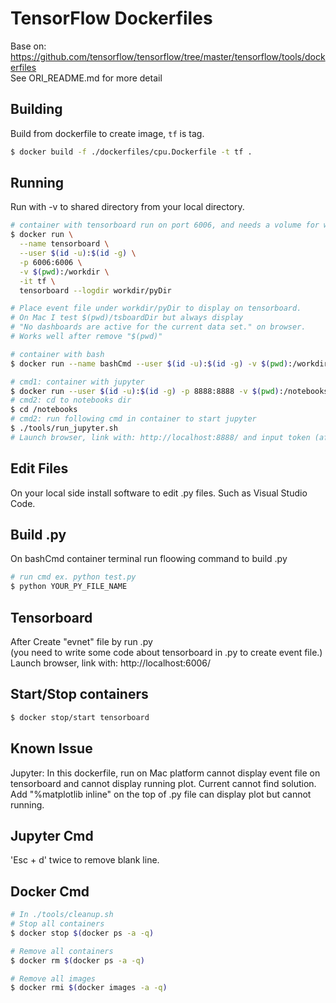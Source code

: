 # TensorFlow Dockerfiles

Base on:
https://github.com/tensorflow/tensorflow/tree/master/tensorflow/tools/dockerfiles  
See ORI_README.md for more detail

## Building

Build from dockerfile to create image, `tf` is tag.

```bash
$ docker build -f ./dockerfiles/cpu.Dockerfile -t tf .
```

## Running

Run with -v to shared directory from your local directory.

```bash
# container with tensorboard run on port 6006, and needs a volume for workdir
$ docker run \
  --name tensorboard \
  --user $(id -u):$(id -g) \
  -p 6006:6006 \
  -v $(pwd):/workdir \
  -it tf \
  tensorboard --logdir workdir/pyDir

# Place event file under workdir/pyDir to display on tensorboard.
# On Mac I test $(pwd)/tsboardDir but always display
# "No dashboards are active for the current data set." on browser.
# Works well after remove "$(pwd)"
```
```bash
# container with bash
$ docker run --name bashCmd --user $(id -u):$(id -g) -v $(pwd):/workdir -it tf /bin/bash
```

```bash
# cmd1: container with jupyter
$ docker run --user $(id -u):$(id -g) -p 8888:8888 -v $(pwd):/notebooks -it tf
# cmd2: cd to notebooks dir
$ cd /notebooks
# cmd2: run following cmd in container to start jupyter
$ ./tools/run_jupyter.sh
# Launch browser, link with: http://localhost:8888/ and input token (after run cmd1 you can get a token).
```

## Edit Files

On your local side install software to edit .py files.
Such as Visual Studio Code.

## Build .py

On bashCmd container terminal run floowing command to build .py

```bash
# run cmd ex. python test.py
$ python YOUR_PY_FILE_NAME
```

## Tensorboard

After Create "evnet" file by run .py  
(you need to write some code about tensorboard in .py to create event file.)  
Launch browser, link with: http://localhost:6006/

## Start/Stop containers

```bash
$ docker stop/start tensorboard
```

## Known Issue

Jupyter: In this dockerfile, run on Mac platform cannot display event file on tensorboard
and cannot display running plot. Current cannot find solution.
Add "%matplotlib inline" on the top of .py file can display plot but cannot running.

## Jupyter Cmd

'Esc + d' twice to remove blank line.

 ## Docker Cmd

```bash
# In ./tools/cleanup.sh
# Stop all containers
$ docker stop $(docker ps -a -q)

# Remove all containers
$ docker rm $(docker ps -a -q)

# Remove all images
$ docker rmi $(docker images -a -q)
```
